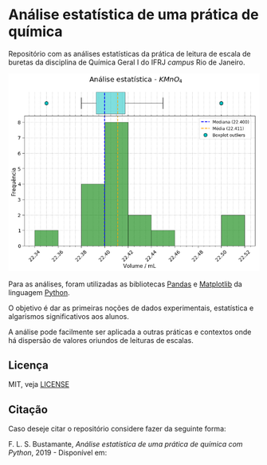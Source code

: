 # Análise estatística de uma prática de química

Repositório com as análises estatísticas da prática de leitura de escala de
buretas da disciplina de Química Geral I do IFRJ _campus_ Rio de Janeiro.

![Exemplo](images/exemplo.png)

Para as análises, foram utilizadas as bibliotecas [Pandas](https://pandas.pydata.org/)
e [Matplotlib](https://matplotlib.org/) da linguagem [Python](https://www.python.org/).

O objetivo é dar as primeiras noções de dados experimentais, estatística e
algarismos significativos aos alunos.

A análise pode facilmente ser aplicada a outras práticas e contextos onde há
dispersão de valores oriundos de leituras de escalas.

## Licença

MIT, veja [LICENSE](LICENSE)

## Citação

Caso deseje citar o repositório considere fazer da seguinte forma:

F. L. S. Bustamante, *Análise estatística de uma prática de química com Python*, 2019 -
Disponível em:
